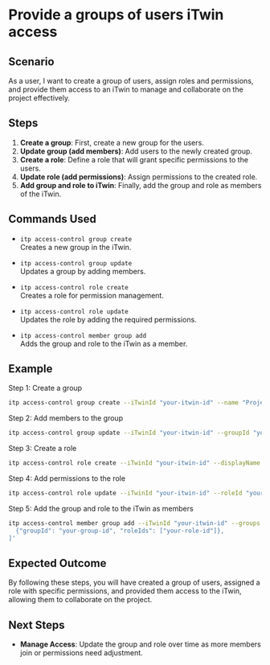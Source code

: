 # Provide a groups of users iTwin access

## Scenario

As a user, I want to create a group of users, assign roles and permissions, and provide them access to an iTwin to manage and collaborate on the project effectively.

## Steps

1. **Create a group**: First, create a new group for the users.
2. **Update group (add members)**: Add users to the newly created group.
3. **Create a role**: Define a role that will grant specific permissions to the users.
4. **Update role (add permissions)**: Assign permissions to the created role.
5. **Add group and role to iTwin**: Finally, add the group and role as members of the iTwin.

## Commands Used

- `itp access-control group create`  
  Creates a new group in the iTwin.

- `itp access-control group update`  
  Updates a group by adding members.

- `itp access-control role create`  
  Creates a role for permission management.

- `itp access-control role update`  
  Updates the role by adding the required permissions.

- `itp access-control member group add`  
  Adds the group and role to the iTwin as a member.

## Example

Step 1: Create a group
```bash
itp access-control group create --iTwinId "your-itwin-id" --name "Project Team"
```

Step 2: Add members to the group
```bash
itp access-control group update --iTwinId "your-itwin-id" --groupId "your-group-id" --addMembers "user1@example.com,user2@example.com"
```

Step 3: Create a role
```bash
itp access-control role create --iTwinId "your-itwin-id" --displayName "Project Manager"
```

Step 4: Add permissions to the role
```bash
itp access-control role update --iTwinId "your-itwin-id" --roleId "your-role-id" --addPermissions "ViewModel,EditModel"
```

Step 5: Add the group and role to the iTwin as members
```bash
itp access-control member group add --iTwinId "your-itwin-id" --groups '[
  {"groupId": "your-group-id", "roleIds": ["your-role-id"]},
]'
```

## Expected Outcome

By following these steps, you will have created a group of users, assigned a role with specific permissions, and provided them access to the iTwin, allowing them to collaborate on the project.

## Next Steps

- **Manage Access**: Update the group and role over time as more members join or permissions need adjustment.

